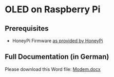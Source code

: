 # OLED on Raspberry Pi

## Prerequisites

* HoneyPi Firmware [as provided by HoneyPi](https://github.com/Honey-Pi/HoneyPi)

## Full Documentation (in German)

Please download this Word file: [Modem.docx](https://github.com/Honey-Pi/honeypi-OLED/Bienenwaage_OLED.pdf) 
